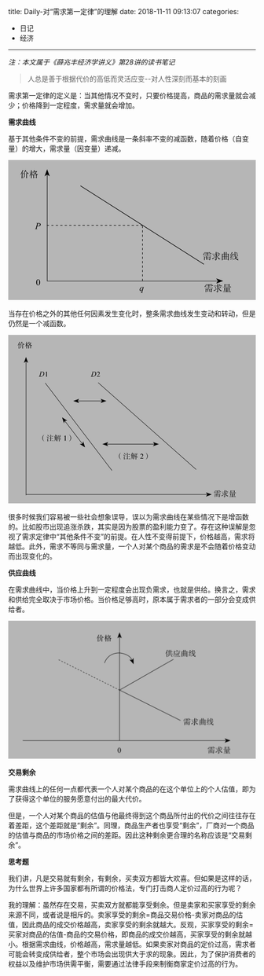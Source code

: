 title: Daily-对“需求第一定律”的理解
date: 2018-11-11 09:13:07
categories:
- 日记
- 经济

--- 

*注：本文属于《薛兆丰经济学讲义》第28讲的读书笔记*

> 人总是善于根据代价的高低而灵活应变--对人性深刻而基本的刻画

需求第一定律的定义是：当其他情况不变时，只要价格提高，商品的需求量就会减少；价格降到一定程度，需求量就会增加。

**需求曲线**

基于其他条件不变的前提，需求曲线是一条斜率不变的减函数，随着价格（自变量）的增大，需求量（因变量）递减。

![需求曲线-01](https://raw.githubusercontent.com/industriousonesoft/iSoft_ImageBed/master/blog/xueqiudinglv-01/1.png)

当存在价格之外的其他任何因素发生变化时，整条需求曲线发生变动和转动，但是仍然是一个减函数。

![需求曲线-02](https://raw.githubusercontent.com/industriousonesoft/iSoft_ImageBed/master/blog/xueqiudinglv-01/2.png)

很多时候我们容易被一些社会想象误导，误以为需求曲线在某些情况下是增函数的。比如股市出现追涨杀跌，其实是因为股票的盈利能力变了。存在这种误解是忽视了需求定律中“其他条件不变”的前提。在人性不变得前提下，价格越高，需求将越低。此外，需求不等同与需求量，一个人对某个商品的需求是不会随着价格变动而出现变化的。

**供应曲线**

在需求曲线中，当价格上升到一定程度会出现负需求，也就是供给。换言之，需求和供给完全取决于市场价格。当价格足够高时，原本属于需求者的一部分会变成供给者。

![需求曲线-03](https://raw.githubusercontent.com/industriousonesoft/iSoft_ImageBed/master/blog/xueqiudinglv-01/3.png)

**交易剩余**

需求曲线上的任何一点都代表一个人对某个商品的在这个单位上的个人估值，即为了获得这个单位的服务愿意付出的最大代价。

但是，一个人对某个商品的估值与他最终得到这个商品所付出的代价之间往往存在着差距，这个差距就是“剩余”。同理，商品生产者也享受“剩余”，厂商对一个商品的估值与商品的市场价格之间的差距。因此这种剩余更合理的名称应该是“交易剩余”。

**思考题**

我们讲，凡是交易就有剩余，有剩余，买卖双方都皆大欢喜。但如果是这样的话，为什么世界上许多国家都有所谓的价格法，专门打击商人定价过高的行为呢？

我的理解：虽然存在交易，买卖双方就都能享受剩余。但是卖家和买家享受的剩余来源不同，或者说是相斥的。卖家享受的剩余=商品交易价格-卖家对商品的估值，因此商品的成交价格越高，卖家享受的剩余就越大。反观，买家享受的剩余=买家对商品的估值-商品的交易价格，即商品的成交价越高，买家享受的剩余就越小。根据需求曲线，价格越高，需求量越低。如果卖家对商品的定价过高，需求者可能会转变成供给者，整个市场会出现供大于求的现象。因此，为了保护消费者的权益以及维护市场供需平衡，需要通过法律手段来制衡商家定价过高的行为。


